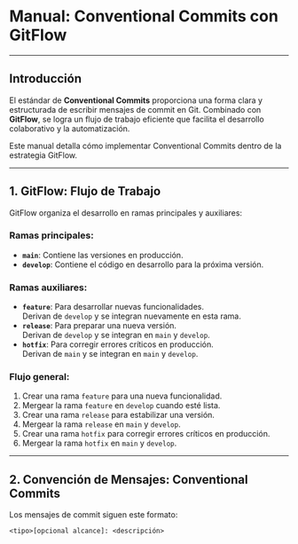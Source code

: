 # Manual: Conventional Commits con GitFlow

---

## **Introducción**

El estándar de **Conventional Commits** proporciona una forma clara y estructurada de escribir mensajes de commit en Git. Combinado con **GitFlow**, se logra un flujo de trabajo eficiente que facilita el desarrollo colaborativo y la automatización.

Este manual detalla cómo implementar Conventional Commits dentro de la estrategia GitFlow.

---

## **1. GitFlow: Flujo de Trabajo**

GitFlow organiza el desarrollo en ramas principales y auxiliares:

### **Ramas principales:**

- **`main`**: Contiene las versiones en producción.
- **`develop`**: Contiene el código en desarrollo para la próxima versión.

### **Ramas auxiliares:**

- **`feature`**: Para desarrollar nuevas funcionalidades.  
  Derivan de `develop` y se integran nuevamente en esta rama.
- **`release`**: Para preparar una nueva versión.  
  Derivan de `develop` y se integran en `main` y `develop`.
- **`hotfix`**: Para corregir errores críticos en producción.  
  Derivan de `main` y se integran en `main` y `develop`.

### **Flujo general:**

1. Crear una rama `feature` para una nueva funcionalidad.
2. Mergear la rama `feature` en `develop` cuando esté lista.
3. Crear una rama `release` para estabilizar una versión.
4. Mergear la rama `release` en `main` y `develop`.
5. Crear una rama `hotfix` para corregir errores críticos en producción.
6. Mergear la rama `hotfix` en `main` y `develop`.

---

## **2. Convención de Mensajes: Conventional Commits**

Los mensajes de commit siguen este formato:

```plaintext
<tipo>[opcional alcance]: <descripción>
```
